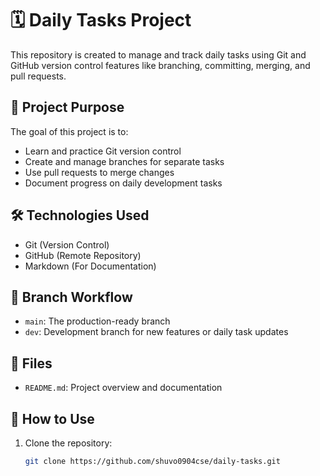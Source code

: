 # 🗓️ Daily Tasks Project

This repository is created to manage and track daily tasks using Git and GitHub version control features like branching, committing, merging, and pull requests.

## 📌 Project Purpose

The goal of this project is to:
- Learn and practice Git version control
- Create and manage branches for separate tasks
- Use pull requests to merge changes
- Document progress on daily development tasks

## 🛠️ Technologies Used

- Git (Version Control)
- GitHub (Remote Repository)
- Markdown (For Documentation)

## 🔀 Branch Workflow

- `main`: The production-ready branch
- `dev`: Development branch for new features or daily task updates

## 📂 Files

- `README.md`: Project overview and documentation

## 🚀 How to Use

1. Clone the repository:
   ```bash
   git clone https://github.com/shuvo0904cse/daily-tasks.git